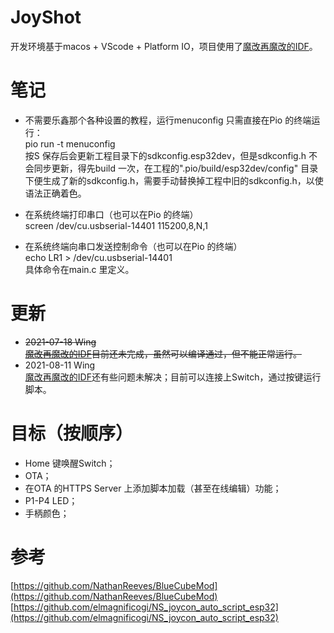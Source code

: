 # JoyShot
开发环境基于macos + VScode + Platform IO，项目使用了[魔改再魔改的IDF](https://github.com/MagicInstall/esp-idf-NathanReeves-pio.git)。

# 笔记

* 不需要乐鑫那个各种设置的教程，运行menuconfig 只需直接在Pio 的终端运行：<br/>
pio run -t menuconfig<br/>
按S 保存后会更新工程目录下的sdkconfig.esp32dev，但是sdkconfig.h 不会同步更新，得先build 一次，在工程的".pio/build/esp32dev/config" 目录下便生成了新的sdkconfig.h，需要手动替换掉工程中旧的sdkconfig.h，以使语法正确着色。

* 在系统终端打印串口（也可以在Pio 的终端）<br/>
screen /dev/cu.usbserial-14401 115200,8,N,1<br/>

* 在系统终端向串口发送控制命令（也可以在Pio 的终端）<br/>
echo LR1 > /dev/cu.usbserial-14401<br/>
具体命令在main.c 里定义。<br/>

# 更新
* <s>2021-07-18  Wing<br/>
[魔改再魔改的IDF](https://github.com/MagicInstall/esp-idf-NathanReeves-pio.git)目前还未完成，虽然可以编译通过，但不能正常运行。</s>
* 2021-08-11 Wing<br/>
[魔改再魔改的IDF](https://github.com/MagicInstall/esp-idf-NathanReeves-pio.git)还有些问题未解决；目前可以连接上Switch，通过按键运行脚本。

# 目标（按顺序）
* Home 键唤醒Switch；
* OTA；
* 在OTA 的HTTPS Server 上添加脚本加载（甚至在线编辑）功能；
* P1-P4 LED；
* 手柄颜色；

# 参考
[https://github.com/NathanReeves/BlueCubeMod](https://github.com/NathanReeves/BlueCubeMod)<br/>
[https://github.com/elmagnificogi/NS_joycon_auto_script_esp32](https://github.com/elmagnificogi/NS_joycon_auto_script_esp32)<br/>
